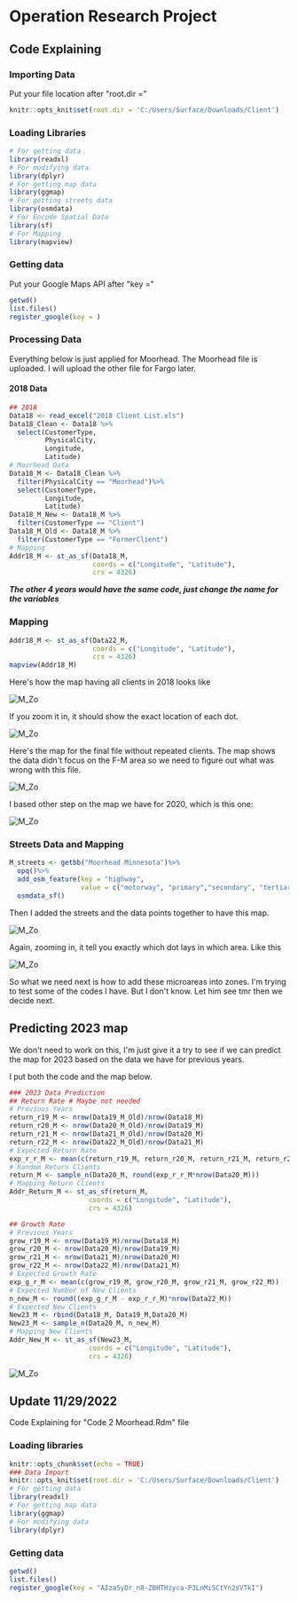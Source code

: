 # Operation Research Project

## Code Explaining 

### Importing Data

Put your file location after "root.dir =" 

```r
knitr::opts_knit$set(root.dir = 'C:/Users/Surface/Downloads/Client')
```

### Loading Libraries

```r
# For getting data
library(readxl)
# For modifying data
library(dplyr)
# For getting map data
library(ggmap)
# For getting streets data
library(osmdata)
# For Encode Spatial Data
library(sf)
# For Mapping
library(mapview)
```

### Getting data

Put your Google Maps API after "key ="
```r
getwd()
list.files()
register_google(key = )
```

### Processing Data

Everything below is just applied for Moorhead. The Moorhead file is uploaded. I will upload the other file for Fargo later. 

#### 2018 Data

```r
## 2018
Data18 <- read_excel("2018 Client List.xls")
Data18_Clean <- Data18 %>%
  select(CustomerType,
         PhysicalCity, 
         Longitude, 
         Latitude)
# Moorhead Data
Data18_M <- Data18_Clean %>%
  filter(PhysicalCity == "Moorhead")%>%
  select(CustomerType, 
         Longitude, 
         Latitude)
Data18_M_New <- Data18_M %>%
  filter(CustomerType == "Client")
Data18_M_Old <- Data18_M %>%
  filter(CustomerType == "FormerClient")
# Mapping 
Addr18_M <- st_as_sf(Data18_M, 
                     coords = c("Longitude", "Latitude"), 
                     crs = 4326)
```

***The other 4 years would have the same code, just change the name for the variables***

### Mapping 

```r
Addr18_M <- st_as_sf(Data22_M, 
                     coords = c("Longitude", "Latitude"), 
                     crs = 4326)
mapview(Addr18_M)
```

Here's how the map having all clients in 2018 looks like

![M_Zo](https://user-images.githubusercontent.com/114312864/204166579-41bddf31-db8a-401f-adb0-821ce2e49337.jpg)

If you zoom it in, it should show the exact location of each dot. 

![M_Zo](https://user-images.githubusercontent.com/114312864/204166648-e74fe886-9752-47ae-9119-a305ce1bd7e7.jpg)

Here's the map for the final file without repeated clients. The map shows the data didn't focus on the F-M area so we need to figure out what was wrong with this file. 

![M_Zo](https://user-images.githubusercontent.com/114312864/204166810-fd5fc67d-50aa-44f0-b7a8-3e1515bf8935.jpg)

I based other step on the map we have for 2020, which is this one:

![M_Zo](https://user-images.githubusercontent.com/114312864/204167139-6a65e887-9bf1-4d6e-9a3c-388d0a0e53e7.jpg)

### Streets Data and Mapping 

```r
M_streets <- getbb("Moorhead Minnesota")%>%
  opq()%>%
  add_osm_feature(key = "highway", 
                  value = c("motorway", "primary","secondary", "tertiary", "residential" )) %>%
  osmdata_sf()
  ```
  
  Then I added the streets and the data points together to have this map. 
  
  ![M_Zo](https://user-images.githubusercontent.com/114312864/204167288-3555c2fb-4dd5-4f51-8aea-525c5b37d313.jpg)
  
  Again, zooming in, it tell you exactly which dot lays in which area. Like this
  
  ![M_Zo](https://user-images.githubusercontent.com/114312864/204167493-ae355cd6-1529-4ca6-a97a-e58ed098c1a9.jpg)
  
  So what we need next is how to add these microareas into zones. I'm trying to test some of the codes I have. But I don't know. Let him see tmr then we decide next. 
  
  ## Predicting 2023 map
  
  We don't need to work on this, I'm just give it a try to see if we can predict the map for 2023 based on the data we have for previous years. 
  
  I put both the code and the map below. 
  
 ```r 
 ### 2023 Data Prediction 
## Return Rate # Maybe not needed
# Previous Years
return_r19_M <- nrow(Data19_M_Old)/nrow(Data18_M)
return_r20_M <- nrow(Data20_M_Old)/nrow(Data19_M)
return_r21_M <- nrow(Data21_M_Old)/nrow(Data20_M)
return_r22_M <- nrow(Data22_M_Old)/nrow(Data21_M)
# Expected Return Rate
exp_r_r_M <- mean(c(return_r19_M, return_r20_M, return_r21_M, return_r22_M))
# Random Return Clients
return_M <- sample_n(Data20_M, round(exp_r_r_M*nrow(Data20_M)))
# Mapping Return Clients
Addr_Return_M <- st_as_sf(return_M, 
                     coords = c("Longitude", "Latitude"), 
                     crs = 4326)

## Growth Rate
# Previous Years
grow_r19_M <- nrow(Data19_M)/nrow(Data18_M)
grow_r20_M <- nrow(Data20_M)/nrow(Data19_M)
grow_r21_M <- nrow(Data21_M)/nrow(Data20_M)
grow_r22_M <- nrow(Data22_M)/nrow(Data21_M)
# Expected Growth Rate
exp_g_r_M <- mean(c(grow_r19_M, grow_r20_M, grow_r21_M, grow_r22_M))
# Expected Number of New Clients
n_new_M <- round((exp_g_r_M - exp_r_r_M)*nrow(Data22_M))
# Expected New Clients
New23_M <- rbind(Data18_M, Data19_M,Data20_M)
New23_M <- sample_n(Data20_M, n_new_M)
# Mapping New Clients
Addr_New_M <- st_as_sf(New23_M, 
                     coords = c("Longitude", "Latitude"), 
                     crs = 4326)
 ```
 
 ![M_Zo](https://user-images.githubusercontent.com/114312864/204167914-286bce26-aac8-47f5-8364-ce038f3e78a2.jpg)


## Update 11/29/2022

Code Explaining for "Code 2 Moorhead.Rdm" file

### Loading libraries

```r
knitr::opts_chunk$set(echo = TRUE)
### Data Import
knitr::opts_knit$set(root.dir = 'C:/Users/Surface/Downloads/Client')
# For getting data
library(readxl)
# For getting map data
library(ggmap)
# For modifying data
library(dplyr)
```

### Getting data

```r 
getwd()
list.files()
register_google(key = "AIzaSyDr_n8-ZBHTHzyca-P3LnMiSCtYn2sVTkI")
```



                  

